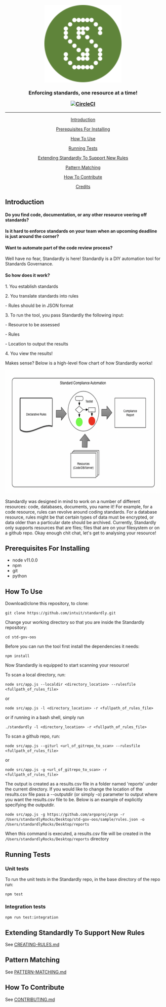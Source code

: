 <h3 align="center">
  <br>
  <img src="./imgs/StandardlyLogo.svg" alt="StandardlyLogo" width="250" height="250">
  <br><br>
  Enforcing standards, one resource at a time!

<br>
<p align="center"><a href="https://circleci.com/gh/intuit/standardly"><img src="https://circleci.com/gh/intuit/standardly/tree/master.svg?style=svg&circle-token=b7f18b3f2f9a722cbbdb21ae9d973f38f23bf91e" alt="CircleCI" /></a></p>
</h3>

***

<div align="center">
    <p><a href="#introduction">Introduction</a></p>
    <p><a href="#prerequisites-for-installing">Prerequisites For Installing</a></p> 
    <p><a href="#how-to-use">How To Use</a></p>
    <p><a href="#running-tests">Running Tests</a></p>
    <p><a href="#extending-standardly-to-support-new-rules">Extending Standardly To Support New Rules</a></p>
    <p><a href="#pattern-matching">Pattern Matching</a></p> 
    <p><a href="#how-to-contribute">How To Contribute</a></p>
    <p><a href="#credits">Credits</a></p>
</div>


## Introduction
<h4>Do you find code, documentation, or any other resource veering off standards?</h4> 
<h4>Is it hard to enforce standards on your team when an upcoming deadline is just around the corner?</h4> 
<h4>Want to automate part of the code review process?</h4>
<p>Well have no fear, Standardly is here! Standardly is a DIY automation tool for Standards Governance.</p>

<h4>So how does it work?</h4>
<p>1. You establish standards</p>
<p>2. You translate standards into rules</p>
<p>  - Rules should be in JSON format</p>
<p>3. To run the tool, you pass Standardly the following input:</p>
<p>  - Resource to be assessed</p>
<p>  - Rules</p>
<p>  - Location to output the results</p>
<p>4. You view the results! </p>
<p>Makes sense? Below is a high-level flow chart of how Standardly works!</p>
<img aling="center" src="./imgs/StandardlyFlow.png" alt="Flow of how Standardly works" width="600" height="400">

<p>Standardly was designed in mind to work on a number of different resources: code, databases, documents, you name it! For example, for a code resource, rules can revolve around coding standards. For a database resource, rules might be that certain types of data must be encrypted, or data older than a particular date should be archived. Currently, Standardly only supports resources that are files; files that are on your filesystem or on a github repo. Okay enough chit chat, let's get to analysing your resource!</p>

## Prerequisites For Installing
* node v11.0.0
* npm
* git
* python

## How To Use
Download/clone this repository, to clone:

```
git clone https://github.com/intuit/standardly.git 
```

Change your working directory so that you are inside the Standardly repository:

```
cd std-gov-oos
```

Before you can run the tool first install the dependencies it needs:

```
npm install 
```

Now Standardly is equipped to start scanning your resource! 
<p>To scan a local directory, run: </p>

```
node src/app.js --localdir <directory_location> --rulesfile <fullpath_of_rules_file>
```

or 

```
node src/app.js -l <directory_location> -r <fullpath_of_rules_file>
```

or if running in a bash shell, simply run

```
./standardly -l <directory_location> -r <fullpath_of_rules_file>
```


To scan a github repo, run:

```
node src/app.js --giturl <url_of_gitrepo_to_scan> --rulesfile <fullpath_of_rules_file>
```

or 

```
node src/app.js -g <url_of_gitrepo_to_scan> -r <fullpath_of_rules_file>
```

The output is created as a results.csv file in a folder named 'reports' under the current directory. If you would like to 
change the location of  the results.csv file pass a --outputdir (or simply -o) parameter to output where you want the 
results.csv file to be. Below is an example of explicitly specifying the outputdir. 

```
node src/app.js -g https://github.com/argoproj/argo -r /Users/standardlyRocks/Desktop/std-gov-oos/sample/rules.json -o /Users/standardlyRocks/Desktop/reports
```

When this command is executed, a results.csv file will be created in the ```/Users/standardlyRocks/Desktop/reports``` directory

## Running Tests
### Unit tests
To run the unit tests in the Standardly repo, in the base directory of the repo run:

```
npm test
```
### Integration tests

```
npm run test:integration
```

## Extending Standardly To Support New Rules
See [CREATING-RULES.md](docs/CREATING-RULES.md) 

## Pattern Matching
See [PATTERN-MATCHING.md](deps/py/PATTERN-MATCHING.md)

## How To Contribute
See [CONTRIBUTING.md](CONTRIBUTING.md) 